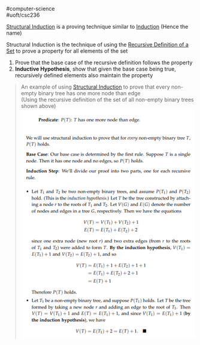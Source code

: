 #computer-science  
#uoft/csc236 

[Structural Induction](.md) is a proving technique similar to [Induction](Induction.md) (Hence the name)

Structural Induction is the technique of using the [Recursive Definition of a Set](Recursively%20Defined%20Set.md) to prove a property for all elements of the set
1. Prove that the base case of the recursive definition follows the property
2. **Inductive Hypothesis**, show that given the base case being true, recursively defined elements also maintain the property

> An example of using [Structural Induction](.md) to prove that every non-empty binary tree has one more node than edge  
> (Using the recursive definition of the set of all non-empty binary trees shown above)  
> ![349](attachments/Pasted%20image%2020240612153053.png)
